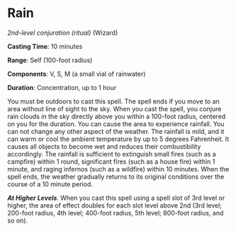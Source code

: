 # Rain
*2nd-level conjuration (ritual)* (Wizard)

**Casting Time**: 10 minutes

**Range**: Self (100-foot radius)

**Components**: V, S, M (a small vial of rainwater)

**Duration**: Concentration, up to 1 hour

You must be outdoors to cast this spell. The spell ends if you move to an area without line of sight to the sky. When you cast the spell, you conjure rain clouds in the sky directly above you within a 100-foot radius, centered on you for the duration. You can cause the area to experience rainfall. You can not change any other aspect of the weather. The rainfall is mild, and it can warm or cool the ambient temperature by up to 5 degrees Fahrenheit. It causes all objects to become wet and reduces their combustibility accordingly. The rainfall is sufficient to extinguish small fires (such as a campfire) within 1 round, significant fires (such as a house fire) within 1 minute, and raging infernos (such as a wildfire) within 10 minutes. When the spell ends, the weather gradually returns to its original conditions over the course of a 10 minute period.

***At Higher Levels***. When you cast this spell using a spell slot of 3rd level or higher, the area of effect doubles for each slot level above 2nd (3rd level; 200-foot radius, 4th level; 400-foot radius, 5th level; 800-foot radius, and so on).

